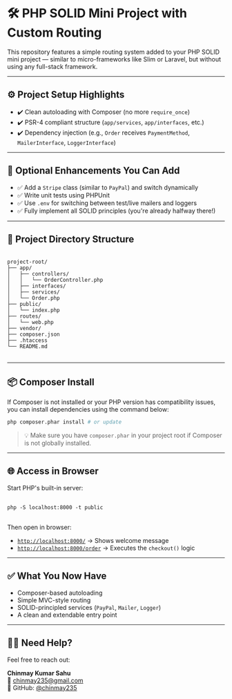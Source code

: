 # 🛠️ PHP SOLID Mini Project with Custom Routing

This repository features a simple routing system added to your PHP SOLID mini project — similar to micro-frameworks like Slim or Laravel, but without using any full-stack framework.

---

## ⚙️ Project Setup Highlights

- ✔️ Clean autoloading with Composer (no more `require_once`)
- ✔️ PSR-4 compliant structure (`app/services`, `app/interfaces`, etc.)
- ✔️ Dependency injection (e.g., `Order` receives `PaymentMethod`, `MailerInterface`, `LoggerInterface`)

---

## 🚀 Optional Enhancements You Can Add

- ✅ Add a `Stripe` class (similar to `PayPal`) and switch dynamically
- ✅ Write unit tests using PHPUnit
- ✅ Use `.env` for switching between test/live mailers and loggers
- ✅ Fully implement all SOLID principles (you're already halfway there!)

---

## 📁 Project Directory Structure
<pre lang="markdown"> <code>
project-root/
├── app/
│   ├── controllers/
│   │   └── OrderController.php
│   ├── interfaces/
│   ├── services/
│   └── Order.php
├── public/
│   └── index.php
├── routes/
│   └── web.php
├── vendor/
├── composer.json
├── .htaccess
└── README.md
</code> </pre>


---

## 📦 Composer Install

If Composer is not installed or your PHP version has compatibility issues, you can install dependencies using the command below:
```bash
php composer.phar install # or update
```

> 💡 Make sure you have `composer.phar` in your project root if Composer is not globally installed.
---

## 🌐 Access in Browser

Start PHP's built-in server:
<pre lang="markdown"> <code>
php -S localhost:8000 -t public
</code> </pre>

Then open in browser:

- [`http://localhost:8000/`](http://localhost:8000/) → Shows welcome message  
- [`http://localhost:8000/order`](http://localhost:8000/order) → Executes the `checkout()` logic

---

## ✅ What You Now Have

- Composer-based autoloading
- Simple MVC-style routing
- SOLID-principled services (`PayPal`, `Mailer`, `Logger`)
- A clean and extendable entry point

---

## 🙋‍♂️ Need Help?

Feel free to reach out:

**Chinmay Kumar Sahu**  
📧 chinmay235@gmail.com  
💬 GitHub: [@chinmay235](https://github.com/chinmay235)
